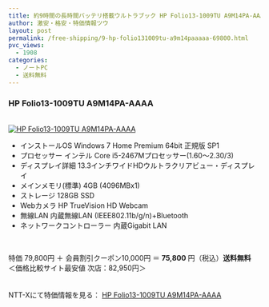 ```yaml
---
title: 約9時間の長時間バッテリ搭載ウルトラブック HP Folio13-1009TU A9M14PA-AAAA 会員特価69800円！送料無料！
author: 激安・格安・特価情報ツウ
layout: post
permalink: /free-shipping/9-hp-folio131009tu-a9m14paaaaa-69800.html
pvc_views:
  - 1908
categories:
  - ノートPC
  - 送料無料
---
```

### HP Folio13-1009TU A9M14PA-AAAA

<div class="img-bg2 img_L">
  <a href="http://px.a8.net/svt/ejp?a8mat=ZYP6S+8IMA3E+S1Q+BWGDT&#038;a8ejpredirect=http://nttxstore.jp/_II_HP13890449" target="_blank"><br /> <img border="0" alt="HP Folio13-1009TU A9M14PA-AAAA" src="http://i0.wp.com/image.nttxstore.jp/l2_images/H/HP/HP13890449.jpg?w=120" data-recalc-dims="1" /></a>
</div>

<!--more-->

  * インストールOS Windows 7 Home Premium 64bit 正規版 SP1
  * プロセッサー インテル Core i5-2467Mプロセッサー(1.60～2.30/3)
  * ディスプレイ詳細 13.3インチワイドHDウルトラクリアビュー・ディスプレイ
  * メインメモリ(標準) 4GB (4096MBx1)
  * ストレージ 128GB SSD
  * Webカメラ HP TrueVision HD Webcam
  * 無線LAN 内蔵無線LAN (IEEE802.11b/g/n)+Bluetooth
  * ネットワークコントローラー 内蔵Gigabit LAN

<br clear="all" />

特価 79,800円 ＋ 会員割引クーポン10,000円 ＝ <span class="tokka-price"><strong>75,800</strong></span> 円（税込）**送料無料**  
＜価格比較サイト最安値 次店：82,950円＞

　  
NTT-Xにて特価情報を見る： <span class="fs150p"><a href="http://px.a8.net/svt/ejp?a8mat=ZYP6S+8IMA3E+S1Q+BWGDT&#038;a8ejpredirect=http://nttxstore.jp/_II_HP13890449" target="_blank">HP Folio13-1009TU A9M14PA-AAAA</a></span>